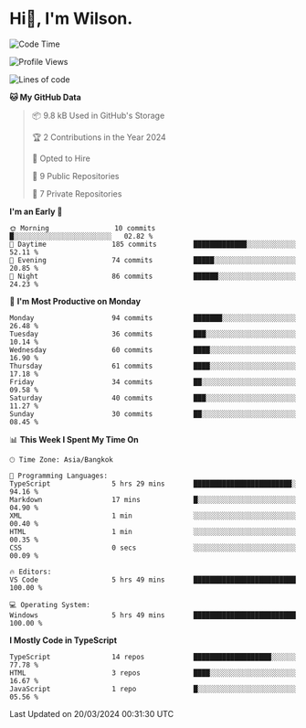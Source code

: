 # Hi👋, I'm Wilson.
<!--START_SECTION:waka-->
![Code Time](http://img.shields.io/badge/Code%20Time-1%2C218%20hrs%2029%20mins-blue)

![Profile Views](http://img.shields.io/badge/Profile%20Views-0-blue)

![Lines of code](https://img.shields.io/badge/From%20Hello%20World%20I%27ve%20Written-174.8%20thousand%20lines%20of%20code-blue)

**🐱 My GitHub Data** 

> 📦 9.8 kB Used in GitHub's Storage 
 > 
> 🏆 2 Contributions in the Year 2024
 > 
> 💼 Opted to Hire
 > 
> 📜 9 Public Repositories 
 > 
> 🔑 7 Private Repositories 
 > 
**I'm an Early 🐤** 

```text
🌞 Morning                10 commits          █░░░░░░░░░░░░░░░░░░░░░░░░   02.82 % 
🌆 Daytime                185 commits         █████████████░░░░░░░░░░░░   52.11 % 
🌃 Evening                74 commits          █████░░░░░░░░░░░░░░░░░░░░   20.85 % 
🌙 Night                  86 commits          ██████░░░░░░░░░░░░░░░░░░░   24.23 % 
```
📅 **I'm Most Productive on Monday** 

```text
Monday                   94 commits          ███████░░░░░░░░░░░░░░░░░░   26.48 % 
Tuesday                  36 commits          ███░░░░░░░░░░░░░░░░░░░░░░   10.14 % 
Wednesday                60 commits          ████░░░░░░░░░░░░░░░░░░░░░   16.90 % 
Thursday                 61 commits          ████░░░░░░░░░░░░░░░░░░░░░   17.18 % 
Friday                   34 commits          ██░░░░░░░░░░░░░░░░░░░░░░░   09.58 % 
Saturday                 40 commits          ███░░░░░░░░░░░░░░░░░░░░░░   11.27 % 
Sunday                   30 commits          ██░░░░░░░░░░░░░░░░░░░░░░░   08.45 % 
```


📊 **This Week I Spent My Time On** 

```text
🕑︎ Time Zone: Asia/Bangkok

💬 Programming Languages: 
TypeScript               5 hrs 29 mins       ████████████████████████░   94.16 % 
Markdown                 17 mins             █░░░░░░░░░░░░░░░░░░░░░░░░   04.90 % 
XML                      1 min               ░░░░░░░░░░░░░░░░░░░░░░░░░   00.40 % 
HTML                     1 min               ░░░░░░░░░░░░░░░░░░░░░░░░░   00.35 % 
CSS                      0 secs              ░░░░░░░░░░░░░░░░░░░░░░░░░   00.09 % 

🔥 Editors: 
VS Code                  5 hrs 49 mins       █████████████████████████   100.00 % 

💻 Operating System: 
Windows                  5 hrs 49 mins       █████████████████████████   100.00 % 
```

**I Mostly Code in TypeScript** 

```text
TypeScript               14 repos            ███████████████████░░░░░░   77.78 % 
HTML                     3 repos             ████░░░░░░░░░░░░░░░░░░░░░   16.67 % 
JavaScript               1 repo              █░░░░░░░░░░░░░░░░░░░░░░░░   05.56 % 
```




 Last Updated on 20/03/2024 00:31:30 UTC
<!--END_SECTION:waka-->
